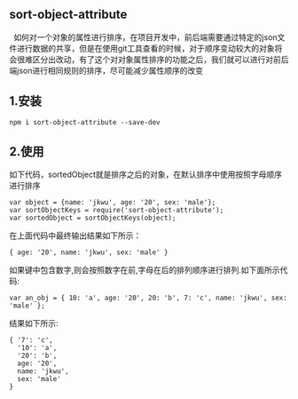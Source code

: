 ## sort-object-attribute
&nbsp;&nbsp;如何对一个对象的属性进行排序，在项目开发中，前后端需要通过特定的json文件进行数据的共享，但是在使用git工具查看的时候，对于顺序变动较大的对象将会很难区分出改动，有了这个对对象属性排序的功能之后，我们就可以进行对前后端json进行相同规则的排序，尽可能减少属性顺序的改变
## 1.安装
```
npm i sort-object-attribute --save-dev
```
## 2.使用
 如下代码，sortedObject就是排序之后的对象，在默认排序中使用按照字母顺序进行排序

```
var object = {name: 'jkwu', age: '20', sex: 'male'};
var sortObjectKeys = require('sort-object-attribute');
var sortedObject = sortObjectKeys(object);
```
在上面代码中最终输出结果如下所示：
```
{ age: '20', name: 'jkwu', sex: 'male' }
```
如果键中包含数字,则会按照数字在前,字母在后的排列顺序进行排列.如下面所示代码:
```
var an_obj = { 10: 'a', age: '20', 20: 'b', 7: 'c', name: 'jkwu', sex: 'male' };

```
结果如下所示:
 ```
 { '7': 'c',
   '10': 'a',
   '20': 'b',
   age: '20',
   name: 'jkwu',
   sex: 'male'
 }
 ```
